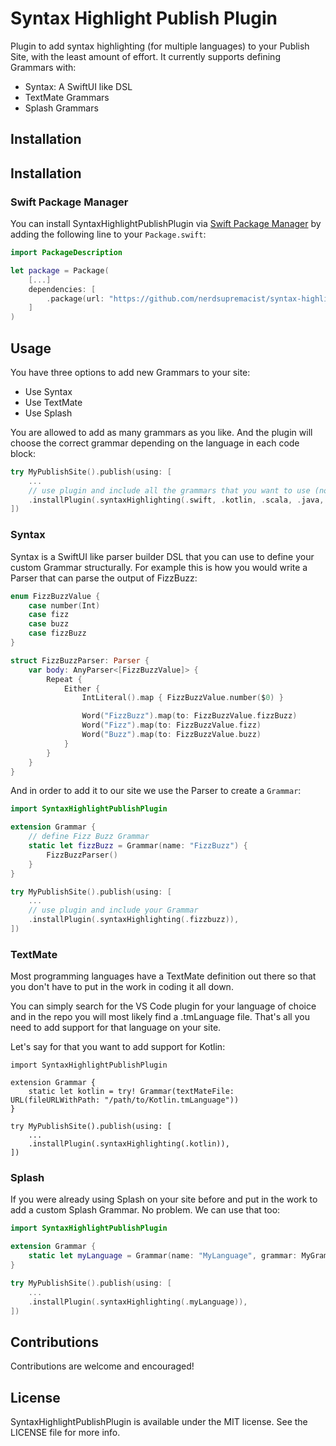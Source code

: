 # Syntax Highlight Publish Plugin

Plugin to add syntax highlighting (for multiple languages) to your Publish Site, with the least amount of effort. 
It currently supports defining Grammars with:
- Syntax: A SwiftUI like DSL
- TextMate Grammars
- Splash Grammars

## Installation

## Installation
### Swift Package Manager

You can install SyntaxHighlightPublishPlugin via [Swift Package Manager](https://swift.org/package-manager/) by adding the following line to your `Package.swift`:

```swift
import PackageDescription

let package = Package(
    [...]
    dependencies: [
        .package(url: "https://github.com/nerdsupremacist/syntax-highlight-publish-plugin.git", from: "0.1.0")
    ]
)
```

## Usage

You have three options to add new Grammars to your site:
- Use Syntax
- Use TextMate
- Use Splash

You are allowed to add as many grammars as you like. And the plugin will choose the correct grammar depending on the language in each code block:

```swift
try MyPublishSite().publish(using: [
    ...
    // use plugin and include all the grammars that you want to use (note: we only ship this plugin with Swift)
    .installPlugin(.syntaxHighlighting(.swift, .kotlin, .scala, .java, .json, .graphql)),
])
```

### Syntax

Syntax is a SwiftUI like parser builder DSL that you can use to define your custom Grammar structurally.
For example this is how you would write a Parser that can parse the output of FizzBuzz:

```swift
enum FizzBuzzValue {
    case number(Int)
    case fizz
    case buzz
    case fizzBuzz
}

struct FizzBuzzParser: Parser {
    var body: AnyParser<[FizzBuzzValue]> {
        Repeat {
            Either {
                IntLiteral().map { FizzBuzzValue.number($0) }

                Word("FizzBuzz").map(to: FizzBuzzValue.fizzBuzz)
                Word("Fizz").map(to: FizzBuzzValue.fizz)
                Word("Buzz").map(to: FizzBuzzValue.buzz)
            }
        }
    }
}
```

And in order to add it to our site we use the Parser to create a `Grammar`:

```swift
import SyntaxHighlightPublishPlugin

extension Grammar {
    // define Fizz Buzz Grammar
    static let fizzBuzz = Grammar(name: "FizzBuzz") {
        FizzBuzzParser()
    }
}

try MyPublishSite().publish(using: [
    ...
    // use plugin and include your Grammar
    .installPlugin(.syntaxHighlighting(.fizzbuzz)),
])
```

### TextMate

Most programming languages have a TextMate definition out there so that you don't have to put in the work in coding it all down. 

You can simply search for the VS Code plugin for your language of choice and in the repo you will most likely find a .tmLanguage file. 
That's all you need to add support for that language on your site.

Let's say for that you want to add support for Kotlin:

```
import SyntaxHighlightPublishPlugin

extension Grammar {
    static let kotlin = try! Grammar(textMateFile: URL(fileURLWithPath: "/path/to/Kotlin.tmLanguage"))
}

try MyPublishSite().publish(using: [
    ...
    .installPlugin(.syntaxHighlighting(.kotlin)),
])
```

### Splash

If you were already using Splash on your site before and put in the work to add a custom Splash Grammar. No problem. We can use that too:

```swift
import SyntaxHighlightPublishPlugin

extension Grammar {
    static let myLanguage = Grammar(name: "MyLanguage", grammar: MyGrammar())
}

try MyPublishSite().publish(using: [
    ...
    .installPlugin(.syntaxHighlighting(.myLanguage)),
])
```

## Contributions
Contributions are welcome and encouraged!

## License
SyntaxHighlightPublishPlugin is available under the MIT license. See the LICENSE file for more info.
